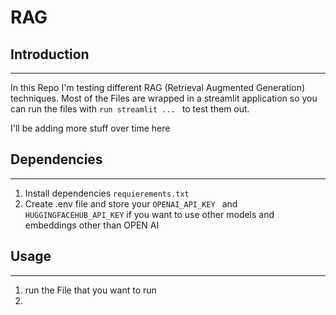 # RAG
 

## Introduction
-------------
In this Repo I'm testing different RAG (Retrieval Augmented Generation) techniques. 
Most of the Files are wrapped in a streamlit application so you can run the files with `run streamlit ... ` to test them out. 

I'll be adding more stuff over time here




## Dependencies 
-------------

1. Install dependencies `requierements.txt `
2. Create .env file and store your  `OPENAI_API_KEY ` and `HUGGINGFACEHUB_API_KEY` if you want to use other models and embeddings other than OPEN AI


## Usage 
-------------

1. run the File that you want to run
2. 